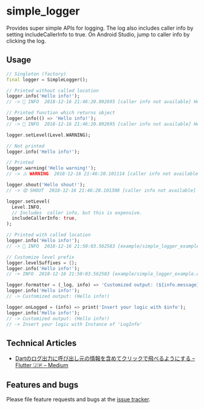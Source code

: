 # simple_logger

Provides super simple APIs for logging. The log also includes caller info by setting includeCallerInfo to true. On Android Studio, jump to caller info by clicking the log.


## Usage

```dart
// Singleton (factory)
final logger = SimpleLogger();

// Printed without called location
logger.info('Hello info!');
// -> 👻 INFO  2018-12-16 21:46:20.092695 [caller info not available] Hello info!

// Printed function which returns object
logger.info(() => 'Hello info!');
// -> 👻 INFO  2018-12-16 21:46:20.092695 [caller info not available] Hello info!

logger.setLevel(Level.WARNING);

// Not printed
logger.info('Hello info!');

// Printed
logger.warning('Hello warning!');
// -> ⚠️ WARNING  2018-12-16 21:46:20.101114 [caller info not available] Hello warning!

logger.shout('Hello shout!');
// -> 😡 SHOUT  2018-12-16 21:46:20.101308 [caller info not available] Hello shout!

logger.setLevel(
  Level.INFO,
  // Includes  caller info, but this is expensive.
  includeCallerInfo: true,
);

// Printed with called location
logger.info('Hello info!');
// -> 👻 INFO  2018-12-16 21:50:03.562583 [example/simple_logger_example.dart 29:10 in main] Hello info!

// Customize level prefix
logger.levelSuffixes = {};
logger.info('Hello info!');
// -> INFO  2018-12-16 21:50:03.562583 [example/simple_logger_example.dart 29:10 in main] Hello info!

logger.formatter = (_log, info) => 'Customized output: (${info.message})';
logger.info('Hello info!');
// -> Customized output: (Hello info!)

logger.onLogged = (info) => print('Insert your logic with $info');
logger.info('Hello info!');
// -> Customized output: (Hello info!)
// -> Insert your logic with Instance of 'LogInfo'
```

## Technical Articles

- [Dartのログ出力に呼び出し元の情報を含めてクリックで飛べるようにする – Flutter 🇯🇵 – Medium](https://medium.com/flutter-jp/logger-ec25d8dd179a)

## Features and bugs

Please file feature requests and bugs at the [issue tracker][tracker].

[tracker]: https://github.com/mono0926/simple_logger/issues
